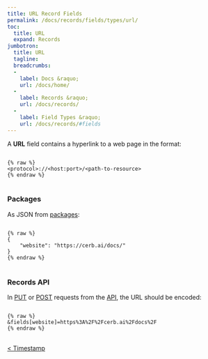 ```yaml
---
title: URL Record Fields
permalink: /docs/records/fields/types/url/
toc:
  title: URL
  expand: Records
jumbotron:
  title: URL
  tagline: 
  breadcrumbs:
  -
    label: Docs &raquo;
    url: /docs/home/
  -
    label: Records &raquo;
    url: /docs/records/
  -
    label: Field Types &raquo;
    url: /docs/records/#fields
---
```


A **URL** field contains a hyperlink to a web page in the format:

<pre>
<code class="language-text">
{% raw %}
&lt;protocol&gt;://&lt;host:port&gt;/&lt;path-to-resource&gt;
{% endraw %}
</code>
</pre>	

### Packages

As JSON from [packages](/docs/packages/):

<pre>
<code class="language-json">
{% raw %}
{
	"website": "https://cerb.ai/docs/"
}
{% endraw %}
</code>
</pre>

### Records API

In [PUT](/docs/api/endpoints/records/#update) or [POST](/docs/api/endpoints/records/#create) requests from the [API](/docs/api/), the URL should be encoded:

<pre>
<code class="language-text">
{% raw %}
&amp;fields[website]=https%3A%2F%2Fcerb.ai%2Fdocs%2F
{% endraw %}
</code>
</pre>

<div class="section-nav">
	<div class="left">
		<a href="/docs/records/fields/types/timestamp/" class="prev">&lt; Timestamp</a>
	</div>
</div>
<div class="clear"></div>